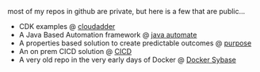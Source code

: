 most of my repos in github are private, but here is a few that are public...

- CDK examples @ [cloudadder](https://github.com/cloudadder)
- A Java Based Automation framework @ [java automate](https://github.com/tinytelly/java-automate)
- A properties based solution to create predictable outcomes @ [purpose](https://github.com/tinytelly/purpose)
- An on prem CICD solution @ [CICD](https://github.com/tinytelly/cicd)
- A very old repo in the very early days of Docker @ [Docker Sybase](https://github.com/tinytelly/docker-sybase)
